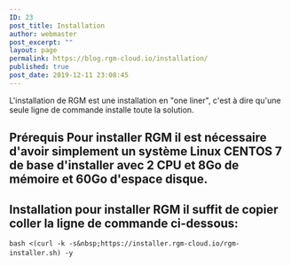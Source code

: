 ```yaml
---
ID: 23
post_title: Installation
author: webmaster
post_excerpt: ""
layout: page
permalink: https://blog.rgm-cloud.io/installation/
published: true
post_date: 2019-12-11 23:08:45
---
```

L'installation de RGM est une installation en "one liner", c'est à dire qu'une seule ligne de commande installe toute la solution. 
## Prérequis Pour installer RGM il est nécessaire d'avoir simplement un système Linux CENTOS 7  de base d'installer avec 2 CPU et 8Go de mémoire et 60Go d'espace disque. 

## Installation pour installer RGM il suffit de copier coller la ligne de commande ci-dessous: 

`bash <(curl -k -s&nbsp;https://installer.rgm-cloud.io/rgm-installer.sh) -y`  